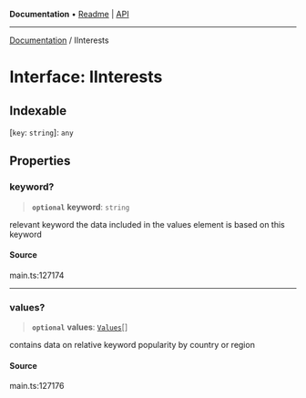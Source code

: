 **Documentation** • [Readme](../README.md) \| [API](../globals.md)

***

[Documentation](../README.md) / IInterests

# Interface: IInterests

## Indexable

 \[`key`: `string`\]: `any`

## Properties

### keyword?

> **`optional`** **keyword**: `string`

relevant keyword
the data included in the values element is based on this keyword

#### Source

main.ts:127174

***

### values?

> **`optional`** **values**: [`Values`](../classes/Values.md)[]

contains data on relative keyword popularity by country or region

#### Source

main.ts:127176
